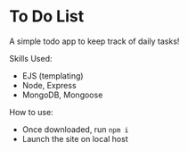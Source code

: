 # To Do List
A simple todo app to keep track of daily tasks!

Skills Used:
- EJS (templating)
- Node, Express
- MongoDB, Mongoose

How to use:
- Once downloaded, run `npm i`
- Launch the site on local host
